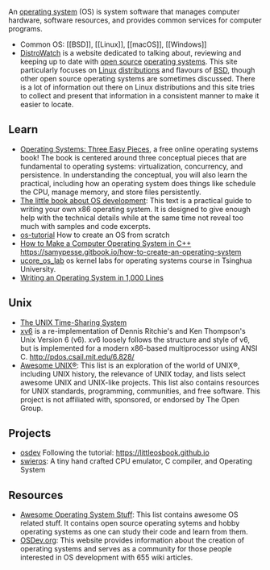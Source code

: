 An [operating system](https://en.wikipedia.org/wiki/Operating_system) (OS) is system software that manages computer hardware, software resources, and provides common services for computer programs.


- Common OS: [[BSD]], [[Linux]], [[macOS]], [[Windows]]
- [DistroWatch](https://distrowatch.com/) is a website dedicated to talking about, reviewing and keeping up to date with [open source](https://distrowatch.com/dwres.php?resource=glossary#opensource) [operating systems](https://distrowatch.com/dwres.php?resource=glossary#os). This site particularly focuses on [Linux](https://distrowatch.com/dwres.php?resource=glossary#linux) [distributions](https://distrowatch.com/dwres.php?resource=glossary#distribution) and flavours of [BSD](https://distrowatch.com/dwres.php?resource=glossary#bsd), though other open source operating systems are sometimes discussed. There is a lot of information out there on Linux distributions and this site tries to collect and present that information in a consistent manner to make it easier to locate.



## Learn
- [Operating Systems: Three Easy Pieces](https://pages.cs.wisc.edu/~remzi/OSTEP/), a free online operating systems book! The book is centered around three conceptual pieces that are fundamental to operating systems: virtualization, concurrency, and persistence. In understanding the conceptual, you will also learn the practical, including how an operating system does things like schedule the CPU, manage memory, and store files persistently. 
- [The little book about OS development](https://littleosbook.github.io/): This text is a practical guide to writing your own x86 operating system. It is designed to give enough help with the technical details while at the same time not reveal too much with samples and code excerpts.
- [os-tutorial](https://github.com/cfenollosa/os-tutorial) How to create an OS from scratch
- [How to Make a Computer Operating System in C++](https://github.com/SamyPesse/How-to-Make-a-Computer-Operating-System) https://samypesse.gitbook.io/how-to-create-an-operating-system
- [ucore_os_lab](https://github.com/chyyuu/ucore_os_lab) os kernel labs for operating systems course in Tsinghua University.
- [Writing an Operating System in 1,000 Lines](https://github.com/nuta/operating-system-in-1000-lines)



## Unix
- [The UNIX Time-Sharing System](https://chsasank.github.io/classic_papers/unix-time-sharing-system.html)
- [xv6](https://github.com/mit-pdos/xv6-public) is a re-implementation of Dennis Ritchie's and Ken Thompson's Unix Version 6 (v6).  xv6 loosely follows the structure and style of v6, but is implemented for a modern x86-based multiprocessor using ANSI C. http://pdos.csail.mit.edu/6.828/
- [Awesome UNIX®](https://github.com/sirredbeard/Awesome-UNIX): This list is an exploration of the world of UNIX®, including UNIX history, the relevance of UNIX today, and lists select awesome UNIX and UNIX-like projects. This list also contains resources for UNIX standards, programming, communities, and free software. This project is not affiliated with, sponsored, or endorsed by The Open Group.



## Projects
- [osdev](https://github.com/cstack/osdev) Following the tutorial: https://littleosbook.github.io
- [swieros](https://github.com/rswier/swieros): A tiny hand crafted CPU emulator, C compiler, and Operating System



## Resources
- [Awesome Operating System Stuff](https://github.com/jubalh/awesome-os): This list contains awesome OS related stuff. It contains open source operating sytems and hobby operating systems as one can study their code and learn from them.
- [OSDev.org](https://wiki.osdev.org/Main_Page): This website provides information about the creation of operating systems and serves as a community for those people interested in OS development with 655 wiki articles.
